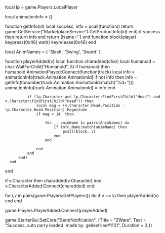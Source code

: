 local lp = game.Players.LocalPlayer
 
local animationInfo = {}
 
function getInfo(id)
  local success, info = pcall(function()
      return game:GetService("MarketplaceService"):GetProductInfo(id)
  end)
  if success then
      return info
  end
  return {Name=''}
end
function block(player)
  keypress(0x46)
  wait()
  keyrelease(0x46)
end
 
local AnimNames = {
  'Slash',
  'Swing',
  'Sword'
}
 
function playerAdded(v)
    local function charadded(char)
      local humanoid = char:WaitForChild("Humanoid", 5)
      if humanoid then
          humanoid.AnimationPlayed:Connect(function(track)
              local info = animationInfo[track.Animation.AnimationId]
              if not info then
                  info = getInfo(tonumber(track.Animation.AnimationId:match("%d+")))
                  animationInfo[track.Animation.AnimationId] = info
              end
 
              if (lp.Character and lp.Character:FindFirstChild("Head") and v.Character:FindFirstChild("Head")) then
                  local mag = (v.Character.Head.Position - lp.Character.Head.Position).Magnitude
                  if mag < 14  then
 
                      for _, animName in pairs(AnimNames) do
                          if info.Name:match(animName) then
                              pcall(block, v)
                          end
                      end
 
                  end
              end
          end)
      end
  end
 
  if v.Character then
      charadded(v.Character)
  end
  v.CharacterAdded:Connect(charadded)
end
 
for i,v in pairs(game.Players:GetPlayers()) do
   if v ~= lp then
       playerAdded(v)
   end
end
 
game.Players.PlayerAdded:Connect(playerAdded)

game.StarterGui:SetCore("SendNotification", {Title = "ZWare", Text = "Success, auto parry loaded. made by: gekkefries#1101", Duration = 3,})
